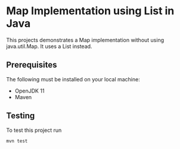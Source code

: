 # Map Implementation using List in Java

This projects demonstrates a Map implementation without using java.util.Map. It uses a List instead.

## Prerequisites

The following must be installed on your local machine:

- OpenJDK 11
- Maven

## Testing

To test this project run
```shell
mvn test
```